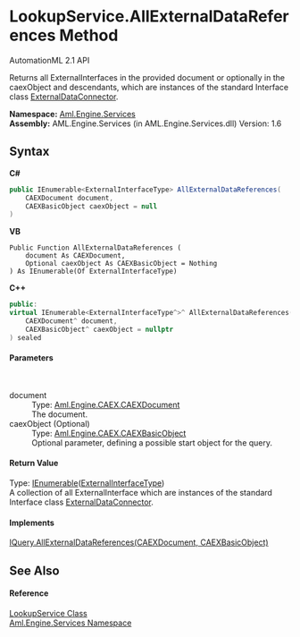 # LookupService.AllExternalDataReferences Method 
AutomationML 2.1 API 

Returns all ExternalInterfaces in the provided document or optionally in the caexObject and descendants, which are instances of the standard Interface class <a href="F_Aml_Engine_AmlObjects_AutomationMLInterfaceClassLib_ExternalDataConnector">ExternalDataConnector</a>.

**Namespace:**&nbsp;<a href="N_Aml_Engine_Services">Aml.Engine.Services</a><br />**Assembly:**&nbsp;AML.Engine.Services (in AML.Engine.Services.dll) Version: 1.6

## Syntax

**C#**<br />
``` C#
public IEnumerable<ExternalInterfaceType> AllExternalDataReferences(
	CAEXDocument document,
	CAEXBasicObject caexObject = null
)
```

**VB**<br />
``` VB
Public Function AllExternalDataReferences ( 
	document As CAEXDocument,
	Optional caexObject As CAEXBasicObject = Nothing
) As IEnumerable(Of ExternalInterfaceType)
```

**C++**<br />
``` C++
public:
virtual IEnumerable<ExternalInterfaceType^>^ AllExternalDataReferences(
	CAEXDocument^ document, 
	CAEXBasicObject^ caexObject = nullptr
) sealed
```


#### Parameters
&nbsp;<dl><dt>document</dt><dd>Type: <a href="T_Aml_Engine_CAEX_CAEXDocument">Aml.Engine.CAEX.CAEXDocument</a><br />The document.</dd><dt>caexObject (Optional)</dt><dd>Type: <a href="T_Aml_Engine_CAEX_CAEXBasicObject">Aml.Engine.CAEX.CAEXBasicObject</a><br />Optional parameter, defining a possible start object for the query.</dd></dl>

#### Return Value
Type: <a href="https://docs.microsoft.com/dotnet/api/system.collections.generic.ienumerable-1" target="_parent" rel="noopener noreferrer">IEnumerable</a>(<a href="T_Aml_Engine_CAEX_ExternalInterfaceType">ExternalInterfaceType</a>)<br />A collection of all ExternalInterface which are instances of the standard Interface class <a href="F_Aml_Engine_AmlObjects_AutomationMLInterfaceClassLib_ExternalDataConnector">ExternalDataConnector</a>.

#### Implements
<a href="M_Aml_Engine_Services_Interfaces_IQuery_AllExternalDataReferences">IQuery.AllExternalDataReferences(CAEXDocument, CAEXBasicObject)</a><br />

## See Also


#### Reference
<a href="T_Aml_Engine_Services_LookupService">LookupService Class</a><br /><a href="N_Aml_Engine_Services">Aml.Engine.Services Namespace</a><br />